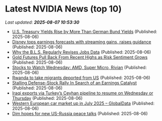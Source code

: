 # Latest NVIDIA News (top 10)
_Last updated: **2025-08-07 10:53:30**_

- [U.S. Treasury Yields Rise by More Than German Bund Yields](https://biztoc.com/x/22f14c638e5b635e) (Published: 2025-08-06)
- [Disney tops earnings forecasts with streaming gains, raises guidance](https://biztoc.com/x/c459ced438a2734d) (Published: 2025-08-06)
- [Why the B.L.S. Regularly Revises Jobs Data](https://biztoc.com/x/213221031a6efcfe) (Published: 2025-08-06)
- [Gold Futures Pull Back From Recent Highs as Risk Sentiment Grows](https://biztoc.com/x/c4e33e6c39cc2e82) (Published: 2025-08-06)
- [Stocks to Watch Wednesday: AMD, Super Micro, Rivian](https://biztoc.com/x/b6d0cfd587311b93) (Published: 2025-08-06)
- [Rwanda to take migrants deported from US](https://biztoc.com/x/269ce1dc38c59c27) (Published: 2025-08-06)
- [Stalling Defense-Stock Rally In Search of an Earnings Catalyst](https://biztoc.com/x/936285a22aa01f50) (Published: 2025-08-06)
- [Iraqi exports via Turkey’s Ceyhan pipeline to resume on Wednesday or Thursday](https://biztoc.com/x/9f6512829f516c52) (Published: 2025-08-06)
- [Western European car market up in July 2025 – GlobalData](https://biztoc.com/x/743aa697314fce15) (Published: 2025-08-06)
- [Dim hopes for new US-Russia peace talks](https://biztoc.com/x/017e5f9cae625af2) (Published: 2025-08-06)
